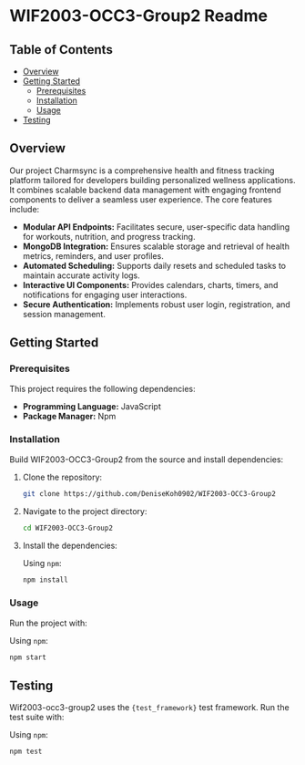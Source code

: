 # WIF2003-OCC3-Group2 Readme

## Table of Contents

* [Overview](#overview)
* [Getting Started](#getting-started)
    * [Prerequisites](#prerequisites)
    * [Installation](#installation)
    * [Usage](#usage)
* [Testing](#testing)

## Overview

Our project Charmsync is a comprehensive health and fitness tracking platform tailored for developers building personalized wellness applications. It combines scalable backend data management with engaging frontend components to deliver a seamless user experience. The core features include:

  * **Modular API Endpoints:** Facilitates secure, user-specific data handling for workouts, nutrition, and progress tracking.
  * **MongoDB Integration:** Ensures scalable storage and retrieval of health metrics, reminders, and user profiles.
  * **Automated Scheduling:** Supports daily resets and scheduled tasks to maintain accurate activity logs.
  * **Interactive UI Components:** Provides calendars, charts, timers, and notifications for engaging user interactions.
  * **Secure Authentication:** Implements robust user login, registration, and session management.

## Getting Started

### Prerequisites

This project requires the following dependencies:

  * **Programming Language:** JavaScript
  * **Package Manager:** Npm

### Installation

Build WIF2003-OCC3-Group2 from the source and install dependencies:

1.  Clone the repository:

    ```bash
    git clone https://github.com/DeniseKoh0902/WIF2003-OCC3-Group2
    ```

2.  Navigate to the project directory:

    ```bash
    cd WIF2003-OCC3-Group2
    ```

3.  Install the dependencies:

    Using `npm`:

    ```bash
    npm install
    ```

### Usage

Run the project with:

Using `npm`:

```bash
npm start
```

## Testing

Wif2003-occ3-group2 uses the `{test_framework}` test framework. Run the test suite with:

Using `npm`:

```bash
npm test
```
